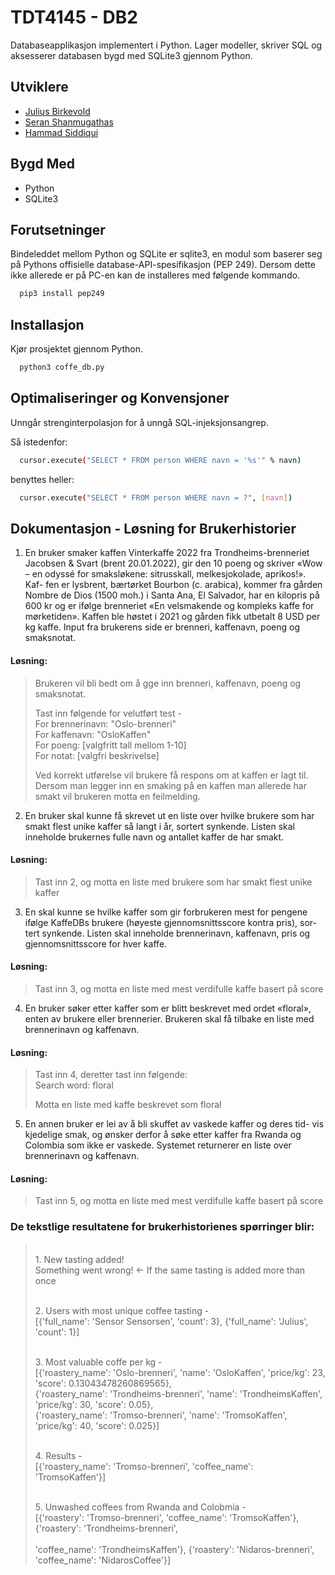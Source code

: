 
# TDT4145 - DB2

Databaseapplikasjon implementert i Python.
Lager modeller, skriver SQL og aksesserer databasen bygd med SQLite3 gjennom Python.

## Utviklere

- [Julius Birkevold](https://github.com/juliusbirkevold)
- [Seran Shanmugathas](https://github.com/seran-shan)
- [Hammad Siddiqui](https://github.com/hammadsi)

## Bygd Med
- Python
- SQLite3
## Forutsetninger
Bindeleddet mellom Python og SQLite er sqlite3, en modul som baserer seg på Pythons 
offisielle database-API-spesifikasjon (PEP 249). Dersom dette ikke allerede er på PC-en kan de installeres med følgende kommando.

```bash
  pip3 install pep249
```
## Installasjon

Kjør prosjektet gjennom Python.

```bash
  python3 coffe_db.py 
```
    
## Optimaliseringer og Konvensjoner

Unngår strenginterpolasjon for å unngå SQL-injeksjonsangrep.

Så istedenfor:

```bash
  cursor.execute("SELECT * FROM person WHERE navn = '%s'" % navn)
```

benyttes heller:


```bash
  cursor.execute("SELECT * FROM person WHERE navn = ?", [navn])
```   

## Dokumentasjon - Løsning for Brukerhistorier

 1. En bruker smaker kaffen Vinterkaffe 2022 fra Trondheims-brenneriet Jacobsen & Svart (brent 20.01.2022), gir den 10 poeng og skriver «Wow – en odyssé for smaksløkene: sitrusskall, melkesjokolade, aprikos!». Kaf- fen er lysbrent, bærtørket Bourbon (c. arabica), kommer fra gården Nombre de Dios (1500 moh.) i Santa Ana, El Salvador, har en kilopris på 600 kr og er ifølge brenneriet «En velsmakende og kompleks kaffe for mørketiden». Kaffen ble høstet i 2021 og gården fikk utbetalt 8 USD per kg kaffe. Input fra brukerens side er brenneri, kaffenavn, poeng og smaksnotat.
#### Løsning:
> Brukeren vil bli bedt om å gge inn brenneri, kaffenavn, poeng og smaksnotat. 
> 
> Tast inn følgende for velutført test - 
> <br> For brennerinavn: "Oslo-brenneri"
> <br> For kaffenavn: "OsloKaffen"
> <br> For poeng: [valgfritt tall mellom 1-10]
> <br> For notat: [valgfri beskrivelse]
>
> Ved korrekt utførelse vil brukere få respons om at kaffen er lagt til. Dersom man legger inn en smaking på en kaffen man allerede har smakt vil brukeren motta en feilmelding.

 2. En bruker skal kunne få skrevet ut en liste over hvilke brukere som har smakt flest unike kaffer så langt i år, sortert synkende. Listen skal inneholde brukernes fulle navn og antallet kaffer de har smakt.
#### Løsning:
> Tast inn 2, og motta en liste med brukere som har smakt flest unike kaffer

 3. En skal kunne se hvilke kaffer som gir forbrukeren mest for pengene ifølge KaffeDBs brukere (høyeste gjennomsnittsscore kontra pris), sor- tert synkende. Listen skal inneholde brennerinavn, kaffenavn, pris og gjennomsnittsscore for hver kaffe.
#### Løsning:
> Tast inn 3, og motta en liste med mest verdifulle kaffe basert på score

 4. En bruker søker etter kaffer som er blitt beskrevet med ordet «floral», enten av brukere eller brennerier. Brukeren skal få tilbake en liste med brennerinavn og kaffenavn.

#### Løsning:
> Tast inn 4, deretter tast inn følgende: 
> <br> Search word: floral
> 
> Motta en liste med kaffe beskrevet som floral

 5. En annen bruker er lei av å bli skuffet av vaskede kaffer og deres tid- vis kjedelige smak, og ønsker derfor å søke etter kaffer fra Rwanda og Colombia som ikke er vaskede. Systemet returnerer en liste over brennerinavn og kaffenavn.
#### Løsning:
> Tast inn 5, og motta en liste med mest verdifulle kaffe basert på score

### De tekstlige resultatene for brukerhistorienes spørringer blir:

> <br> 1. New tasting added! 
> <br>    Something went wrong! <- If the same tasting is added more than once
>
> <br> 2. Users with most unique coffee tasting -
> <br>    [{'full_name': 'Sensor Sensorsen', 'count': 3}, {'full_name': 'Julius', 'count': 1}]
>
> <br> 3. Most valuable coffe per kg -
> <br>    [{'roastery_name': 'Oslo-brenneri', 'name': 'OsloKaffen', 'price/kg': 23, 'score': 0.13043478260869565}, 
> <br>    {'roastery_name': 'Trondheims-brenneri', 'name': 'TrondheimsKaffen', 'price/kg': 30, 'score': 0.05}, 
> <br>    {'roastery_name': 'Tromso-brenneri', 'name': 'TromsoKaffen', 'price/kg': 40, 'score': 0.025}]
>
> <br> 4. Results -
> <br>    [{'roastery_name': 'Tromso-brenneri', 'coffee_name': 'TromsoKaffen'}]
>
> <br> 5. Unwashed coffees from Rwanda and Colobmia -
> <br>    [{'roastery': 'Tromso-brenneri', 'coffee_name': 'TromsoKaffen'}, {'roastery': 'Trondheims-brenneri',  
> <br>    'coffee_name': 'TrondheimsKaffen'}, {'roastery': 'Nidaros-brenneri', 'coffee_name': 'NidarosCoffee'}]
> <br>